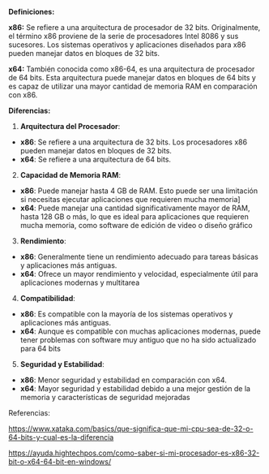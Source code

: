 
 **Definiciones:**
 
 **x86:** Se refiere a una arquitectura de procesador de 32 bits. Originalmente, el término x86 proviene de la serie de procesadores Intel 8086 y sus sucesores. Los sistemas operativos y aplicaciones diseñados para x86 pueden manejar datos en bloques de 32 bits.

 **x64:** También conocida como x86-64, es una arquitectura de procesador de 64 bits. Esta arquitectura puede manejar datos en bloques de 64 bits y es capaz de utilizar una mayor cantidad de memoria RAM en comparación con x86.

**Diferencias:**

1. **Arquitectura del Procesador**:

 - **x86**: Se refiere a una arquitectura de 32 bits. Los procesadores x86 pueden manejar datos en bloques de 32 bits.
- **x64**: Se refiere a una arquitectura de 64 bits.

2. **Capacidad de Memoria RAM**:

- **x86**: Puede manejar hasta 4 GB de RAM. Esto puede ser una limitación si necesitas ejecutar aplicaciones que requieren mucha memoria]
- **x64**: Puede manejar una cantidad significativamente mayor de RAM, hasta 128 GB o más, lo que es ideal para aplicaciones que requieren mucha memoria, como software de edición de video o diseño gráfico

3. **Rendimiento**:

- **x86**: Generalmente tiene un rendimiento adecuado para tareas básicas y aplicaciones más antiguas.
- **x64**: Ofrece un mayor rendimiento y velocidad, especialmente útil para aplicaciones modernas y multitarea

4. **Compatibilidad**:

- **x86**: Es compatible con la mayoría de los sistemas operativos y aplicaciones más antiguas.
- **x64**: Aunque es compatible con muchas aplicaciones modernas, puede tener problemas con software muy antiguo que no ha sido actualizado para 64 bits

5. **Seguridad y Estabilidad**:

- **x86**: Menor seguridad y estabilidad en comparación con x64.
- **x64**: Mayor seguridad y estabilidad debido a una mejor gestión de la memoria y características de seguridad mejoradas

Referencias:

https://www.xataka.com/basics/que-significa-que-mi-cpu-sea-de-32-o-64-bits-y-cual-es-la-diferencia

https://ayuda.hightechpos.com/como-saber-si-mi-procesador-es-x86-32-bit-o-x64-64-bit-en-windows/